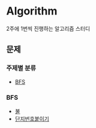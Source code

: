 # Algorithm

2주에 1번씩 진행하는 알고리즘 스터디

## 문제

### 주제별 분류

- [BFS](#BFS)

### BFS

- [불](https://github.com/Im-D/Algorithm/tree/20190922)
- [단지번호붙이기](https://github.com/Im-D/Algorithm/tree/20191005)